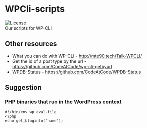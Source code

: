 # WPCli-scripts
[![License](https://img.shields.io/badge/License-GPL%20v3-blue.svg)](http://www.gnu.org/licenses/gpl-3.0)   
Our scripts for WP-CLI

## Other resources

* What you can do with WP-CLI - http://mte90.tech/Talk-WPCLI/
* Get the id of a post type by the url - https://github.com/CodeAtCode/wp-cli-getbyurl
* WPDB-Status - https://github.com/CodeAtCode/WPDB-Status

## Suggestion

### PHP binaries that run in the WordPress context

```
#!/bin/env wp eval-file
<?php
echo get_bloginfo('name');
```
